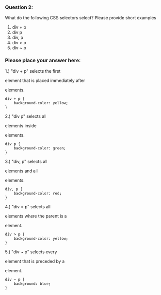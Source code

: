 ### Question 2: 

What do the following CSS selectors select? Please provide short examples

1.    div + p
2.    div p
3.    div, p
4.    div > p
5.    div ~ p

### Please place your answer here:

1.)	"div + p" selects the first <p> element that is placed immediately after <div> elements.  

	div + p {
		background-color: yellow;
	}

2.) "div p" selects all <p> elements inside <div> elements.

	div p {
		background-color: green;
	}

3.) "div, p" selects all <div> elements and all <p> elements.

	div, p {
		background-color: red;
	}

4.) "div > p" selects all <p> elements where the parent is a <div> element.

	div > p {
		background-color: yellow;
	}

5.) "div ~ p" selects every <p> element that is preceded by a <div> element.  

	div ~ p {
		background: blue;
	}